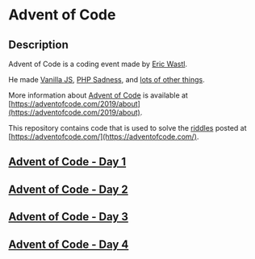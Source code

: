 # Advent of Code

## Description
Advent of Code is a coding event made by [Eric Wastl](http://was.tl/).

He made [Vanilla JS](http://vanilla-js.com/), [PHP Sadness](http://phpsadness.com/), and [lots of other things](http://was.tl/projects/).

More information about [Advent of Code](https://adventofcode.com/2019/about) is available at [https://adventofcode.com/2019/about](https://adventofcode.com/2019/about).

This repository contains code that is used to solve the [riddles](https://adventofcode.com/) posted at [https://adventofcode.com/](https://adventofcode.com/).

## [Advent of Code - Day 1](https://github.com/BigETI/AdventOfCode/blob/master/AdventOfCodeDay1/README.md)

## [Advent of Code - Day 2](https://github.com/BigETI/AdventOfCode/blob/master/AdventOfCodeDay2/README.md)

## [Advent of Code - Day 3](https://github.com/BigETI/AdventOfCode/blob/master/AdventOfCodeDay3/README.md)

## [Advent of Code - Day 4](https://github.com/BigETI/AdventOfCode/blob/master/AdventOfCodeDay4/README.md)